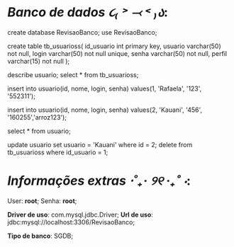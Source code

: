# *Banco de dados ૮₍ ˃ ⤙ ˂ ₎ა*: 

create database RevisaoBanco;
use RevisaoBanco;

create table tb_usuarioss(
id_usuario int primary key,
usuario varchar(50) not null,
login varchar(50) not null unique,
senha varchar(50) not null,
perfil varchar(15) not null
);


describe usuario;
select * from tb_usuarioss;

insert into usuario(id, nome, login, senha)
values(1, 'Rafaela', '123', '552311');

insert into usuario(id, nome, login, senha)
values(2, 'Kauani', '456', '160255','arroz123');

select * from usuario;

update usuario set usuario = 'Kauani' where id = 2;
delete from tb_usuarioss where id_usuario = 1;

# *Informações extras ⋅˚₊‧ ୨୧ ‧₊˚ ⋅*:

User: **root**;
Senha: **root**;

**Driver de uso**: com.mysql.jdbc.Driver;
**Url de uso**: jdbc:mysql://localhost:3306/RevisaoBanco;

**Tipo de banco**: SGDB;


